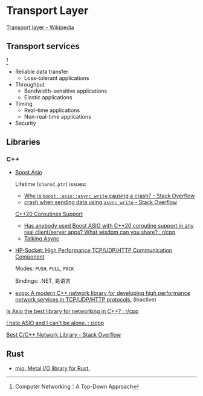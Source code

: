 # Transport Layer
[Transport layer - Wikipedia](https://en.wikipedia.org/wiki/Transport_layer)

## Transport services
[^topdown]
- Reliable data transfer
  - Loss-tolerant applications
- Throughput
  - Bandwidth-sensitive applications
  - Elastic applications
- Timing
  - Real-time applications
  - Non-real-time applications
- Security

[^topdown]: Computer Networking：A Top-Down Approach

## Libraries
### C++
- [Boost.Asio](https://github.com/boostorg/asio)

  Lifetime (`shared_ptr`) issues:
  - [Why is `boost::asio::async_write` causing a crash? - Stack Overflow](https://stackoverflow.com/questions/18537788/why-is-boostasioasync-write-causing-a-crash)
  - [crash when sending data using `async_write` - Stack Overflow](https://stackoverflow.com/questions/64029121/c-asio-crash-when-sending-data-using-async-write)

  [C++20 Coroutines Support](https://think-async.com/Asio/asio-1.22.0/doc/asio/overview/core/cpp20_coroutines.html)
  - [Has anybody used Boost ASIO with C++20 coroutine support in any real client/server apps? What wisdom can you share? : r/cpp](https://www.reddit.com/r/cpp/comments/u3igrf/has_anybody_used_boost_asio_with_c20_coroutine/)
  - [Talking Async](https://github.com/chriskohlhoff/talking-async)

- [HP-Socket: High Performance TCP/UDP/HTTP Communication Component](https://github.com/ldcsaa/HP-Socket)

  Modes: `PUSH`, `PULL`, `PACK`

  Bindings: .NET, 易语言

- [evpp: A modern C++ network library for developing high performance network services in TCP/UDP/HTTP protocols.](https://github.com/Qihoo360/evpp) (inactive)

[Is Asio the best library for networking in C++? : r/cpp](https://www.reddit.com/r/cpp/comments/lpy8m9/is_asio_the_best_library_for_networking_in_c/)

[I hate ASIO and I can't be alone. : r/cpp](https://www.reddit.com/r/cpp/comments/p45ozj/i_hate_asio_and_i_cant_be_alone/)

[Best C/C++ Network Library - Stack Overflow](https://stackoverflow.com/questions/118945/best-c-c-network-library)

## Rust
- [mio: Metal I/O library for Rust.](https://github.com/tokio-rs/mio)
